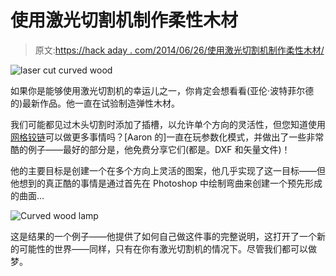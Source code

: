 # 使用激光切割机制作柔性木材

> 原文:[https://hack aday . com/2014/06/26/使用激光切割机制作柔性木材/](https://hackaday.com/2014/06/26/making-flexible-wood-using-a-laser-cutter/)

![laser cut curved wood](../Images/d3140042bbea0a4375fed3dc4da149b8.png)

如果你是能够使用激光切割机的幸运儿之一，你肯定会想看看(亚伦·波特菲尔德的)最新作品。他一直在试验制造弹性木材。

我们可能都见过木头切割时添加了插槽，以允许单个方向的灵活性，但您知道使用[网格铰链](http://www.deferredprocrastination.co.uk/blog/category/def-proc/lattice-hinges/)可以做更多事情吗？[Aaron 的]一直在玩参数化模式，并做出了一些非常酷的例子——最好的部分是，他免费分享它们(都是。DXF 和矢量文件)！

他的主要目标是创建一个在多个方向上灵活的图案，他几乎实现了这一目标——但他想到的真正酷的事情是通过首先在 Photoshop 中绘制弯曲来创建一个预先形成的曲面…

![Curved wood lamp](../Images/6e4a01a484a7dd3b66ca32a309cf20b0.png)

这是结果的一个例子——他提供了如何自己做这件事的完整说明，这打开了一个新的可能性的世界——同样，只有在你有激光切割机的情况下。尽管我们都可以做梦。